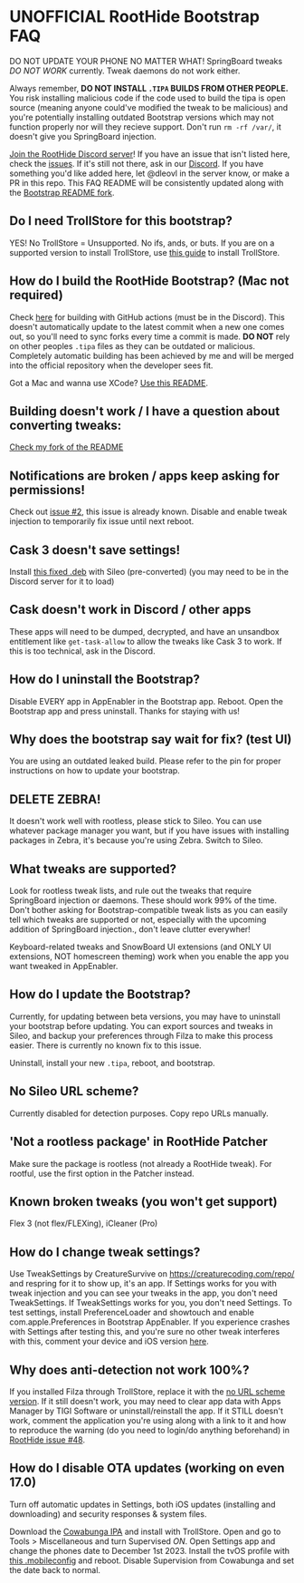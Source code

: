 # **UNOFFICIAL** RootHide Bootstrap FAQ

DO NOT UPDATE YOUR PHONE NO MATTER WHAT!
SpringBoard tweaks *DO NOT WORK* currently. Tweak daemons do not work either.

Always remember, **DO NOT INSTALL `.TIPA` BUILDS FROM OTHER PEOPLE.** You risk installing malicious code if the code used to build the tipa is open source (meaning anyone could've modified the tweak to be malicious) and you're potentially installing outdated Bootstrap versions which may not function properly nor will they recieve support.
Don't run `rm -rf /var/`, it doesn't give you SpringBoard injection.

[Join the RootHide Discord server](https://discord.com/invite/scqCkumAYp)!
If you have an issue that isn't listed here, check the [issues](https://github.com/RootHide/Bootstrap/issues). If it's still not there, ask in our [Discord](https://discord.com/invite/scqCkumAYp). If you have something you'd like added here, let @dleovl in the server know, or make a PR in this repo.
This FAQ README will be consistently updated along with the [Bootstrap README fork](https://github.com/dleovl/Bootstrap/blob/main/README.md).

## Do I need TrollStore for this bootstrap?
YES! No TrollStore = Unsupported. No ifs, ands, or buts.
If you are on a supported version to install TrollStore, use [this guide](https://ios.cfw.guide/installing-trollstore/) to install TrollStore.

## How do I build the RootHide Bootstrap? (Mac not required)
Check [here](https://discord.com/channels/1130859165942829106/1130859166488076331/1190488974528106607) for building with GitHub actions (must be in the Discord). This doesn't automatically update to the latest commit when a new one comes out, so you'll need to sync forks every time a commit is made. **DO NOT** rely on other peoples `.tipa` files as they can be outdated or malicious. Completely automatic building has been achieved by me and will be merged into the official repository when the developer sees fit.

Got a Mac and wanna use XCode? [Use this README](https://github.com/dleovl/Bootstrap/blob/main/README.md).

## Building doesn't work / I have a question about converting tweaks:
[Check my fork of the README](https://github.com/dleovl/Bootstrap/blob/main/README.md)

## Notifications are broken / apps keep asking for permissions!
Check out [issue #2](https://github.com/RootHide/Bootstrap/issues/2), this issue is already known. Disable and enable tweak injection to temporarily fix issue until next reboot.

## Cask 3 doesn't save settings!
Install [this fixed .deb](https://cdn.discordapp.com/attachments/1153426136802529280/1190903773606973470/com.ryannair05.cask3_1.0.2_iphoneos-arm64e.deb) with Sileo (pre-converted) (you may need to be in the Discord server for it to load)

## Cask doesn't work in Discord / other apps
These apps will need to be dumped, decrypted, and have an unsandbox entitlement like `get-task-allow` to allow the tweaks like Cask 3 to work. If this is too technical, ask in the Discord.

## How do I uninstall the Bootstrap?
Disable EVERY app in AppEnabler in the Bootstrap app. Reboot. Open the Bootstrap app and press uninstall. Thanks for staying with us!

## Why does the bootstrap say wait for fix? (test UI)
You are using an outdated leaked build. Please refer to the pin for proper instructions on how to update your bootstrap.

## DELETE ZEBRA!
It doesn't work well with rootless, please stick to Sileo. You can use whatever package manager you want, but if you have issues with installing packages in Zebra, it's because you're using Zebra. Switch to Sileo.

## What tweaks are supported?
Look for rootless tweak lists, and rule out the tweaks that require SpringBoard injection or daemons. These should work 99% of the time. Don't bother asking for Bootstrap-compatible tweak lists as you can easily tell which tweaks are supported or not, especially with the upcoming addition of SpringBoard injection., don't leave clutter everywher!

Keyboard-related tweaks and SnowBoard UI extensions (and ONLY UI extensions, NOT homescreen theming) work when you enable the app you want tweaked in AppEnabler.

## How do I update the Bootstrap?
Currently, for updating between beta versions, you may have to uninstall your bootstrap before updating. You can export sources and tweaks in Sileo, and backup your preferences through Filza to make this process easier. There is currently no known fix to this issue.

Uninstall, install your new `.tipa`, reboot, and bootstrap.

## No Sileo URL scheme?
Currently disabled for detection purposes. Copy repo URLs manually.

## 'Not a rootless package' in RootHide Patcher
Make sure the package is rootless (not already a RootHide tweak). For rootful, use the first option in the Patcher instead.

## Known broken tweaks (you won't get support)
Flex 3 (not flex/FLEXing), iCleaner (Pro)

## How do I change tweak settings?
Use TweakSettings by CreatureSurvive on https://creaturecoding.com/repo/ and respring for it to show up, it's an app. If Settings works for you with tweak injection and you can see your tweaks in the app, you don't need TweakSettings. If TweakSettings works for you, you don't need Settings. To test settings, install PreferenceLoader and showtouch and enable com.apple.Preferences in Bootstrap AppEnabler. If you experience crashes with Settings after testing this, and you're sure no other tweak interferes with this, comment your device and iOS version [here](https://github.com/RootHide/Bootstrap/issues/37).

## Why does anti-detection not work 100%?
If you installed Filza through TrollStore, replace it with the [no URL scheme version](https://tigisoftware.com/download/Filza_NoURLScheme_4.0.0.ipa). If it still doesn't work, you may need to clear app data with Apps Manager by TIGI Software or uninstall/reinstall the app. If it STILL doesn't work, comment the application you're using along with a link to it and how to reproduce the warning (do you need to login/do anything beforehand) in [RootHide issue #48](https://github.com/RootHide/Bootstrap/issues/48).

## How do I disable OTA updates (working on even 17.0)
Turn off automatic updates in Settings, both iOS updates (installing and downloading) and security responses & system files.

Download the [Cowabunga IPA](https://github.com/leminlimez/Cowabunga/releases/download/v10.3.2/Cowabunga.ipa) and install with TrollStore.
Open and go to Tools > Miscellaneous and turn Supervised *ON*. Open Settings app and change the phones date to December 1st 2023.
Install the tvOS profile with [this .mobileconfig](https://betaprofiles.dev/dl/block-ota/BlockOTA_17.mobileconfig) and reboot. Disable Supervision from Cowabunga and set the date back to normal.
